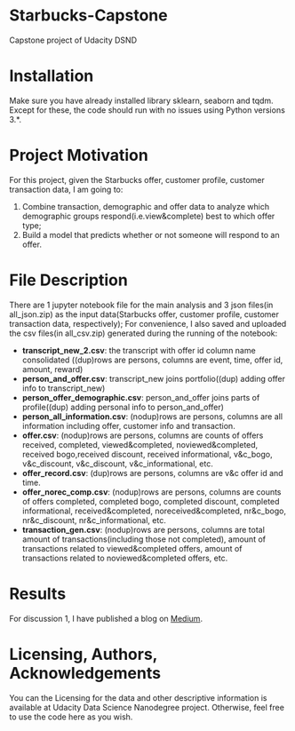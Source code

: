 # Starbucks-Capstone
Capstone project of Udacity DSND 

# Installation
Make sure you have already installed library sklearn, seaborn and tqdm. Except for these, the code should run with no issues using Python versions 3.*.

# Project Motivation
For this project, given the Starbucks offer, customer profile, customer transaction data, I am going to:
1. Combine transaction, demographic and offer data to analyze which demographic groups respond(i.e.view&complete) best to which offer type;
2. Build a model that predicts whether or not someone will respond to an offer.

# File Description
There are 1 jupyter notebook file for the main analysis and 3 json files(in all_json.zip) as the input data(Starbucks offer, customer profile, customer transaction data, respectively); For convenience, I also saved and uploaded the csv files(in all_csv.zip) generated during the running of the notebook:
- **transcript_new_2.csv**: the transcript with offer id column name consolidated ((dup)rows are persons, columns are event, time, offer id, amount, reward)
- **person_and_offer.csv**: transcript_new joins portfolio((dup) adding offer info to transcript_new)
- **person_offer_demographic.csv**: person_and_offer joins parts of profile((dup) adding personal info to person_and_offer)
- **person_all_information.csv**: (nodup)rows are persons, columns are all information including offer, customer info and transaction.
- **offer.csv**: (nodup)rows are persons, columns are counts of offers received, completed, viewed&completed, noviewed&completed, received bogo,received discount, received informational, v&c_bogo, v&c_discount, v&c_discount, v&c_informational, etc.
- **offer_record.csv**: (dup)rows are persons, columns are v&c offer id and time.
- **offer_norec_comp.csv**: (nodup)rows are persons, columns are counts of offers completed, completed bogo, completed discount, completed informational, received&completed, noreceived&completed, nr&c_bogo, nr&c_discount, nr&c_informational, etc.
- **transaction_gen.csv**: (nodup)rows are persons, columns are total amount of transactions(including those not completed), amount of transactions related to viewed&completed offers, amount of transactions related to noviewed&completed offers, etc. 

# Results
For discussion 1, I have published a blog on <a href="https://medium.com/@harrygky/what-factors-may-affect-airbnbs-price-4bc4bedf5563">Medium</a>.

# Licensing, Authors, Acknowledgements
You can the Licensing for the data and other descriptive information is available at Udacity Data Science Nanodegree project. Otherwise, feel free to use the code here as you wish.
